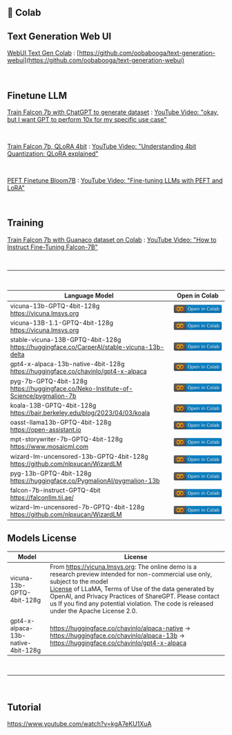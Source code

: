 
## 🦒 Colab

## Text Generation Web UI
[WebUI Text Gen Colab](https://colab.research.google.com/github/kyledinh/gpt-prive/blob/main/notebooks/webui-text-gen.ipynb) :
[https://github.com/oobabooga/text-generation-webui](https://github.com/oobabooga/text-generation-webui) 

<br>

## Finetune LLM 
[Train Falcon 7b with ChatGPT to generate dataset](https://colab.research.google.com/github/kyledinh/gpt-prive/blob/main/notebooks/falcon-7b-finetune-midjourney-falcon.ipynb) : 
[YouTube Video: "okay, but I want GPT to perform 10x for my specific use case"](https://www.youtube.com/watch?v=Q9zv369Ggfk)

<br>

[Train Falcon 7b, QLoRA 4bit](https://colab.research.google.com/github/kyledinh/gpt-prive/blob/main/notebooks/YT_PEFT_Finetune_Bloom7B_tagger.ipynb) :
[YouTube Video: "Understanding 4bit Quantization: QLoRA explained"](https://www.youtube.com/watch?v=TPcXVJ1VSRI)

<br>

[PEFT Finetune Bloom7B](https://colab.research.google.com/github/kyledinh/gpt-prive/blob/main/notebooks/qlora_4bit_train-falcon-guanaco.ipynb) :
[YouTube Video: "Fine-tuning LLMs with PEFT and LoRA"](https://www.youtube.com/watch?v=Us5ZFp16PaU)

<br>

## Training
[Train Falcon 7b with Guanaco dataset on Colab](https://colab.research.google.com/github/kyledinh/gpt-prive/blob/main/notebooks/falcon-7gb-sharded-llm-guanaco-dataset.ipynb) : 
[YouTube Video: "How to Instruct Fine-Tuning Falcon-7B"](https://www.youtube.com/watch?v=2PlPqSc3jM0)

<br><hr><br>

Language Model                                                                                  | Open in Colab
------------------------------------------------------------------------------------------------|-------------------------------------------------------------------------------------------------------------------------------------------------------------------------------------
vicuna-13b-GPTQ-4bit-128g <br /> https://vicuna.lmsys.org                                       | [![Open In Colab](./assets/colab-badge.svg)](https://colab.research.google.com/github/camenduru/text-generation-webui-colab/blob/main/vicuna-13b-GPTQ-4bit-128g.ipynb)
vicuna-13B-1.1-GPTQ-4bit-128g <br /> https://vicuna.lmsys.org                                   | [![Open In Colab](./assets/colab-badge.svg)](https://colab.research.google.com/github/camenduru/text-generation-webui-colab/blob/main/vicuna-13B-1.1-GPTQ-4bit-128g.ipynb)
stable-vicuna-13B-GPTQ-4bit-128g <br /> https://huggingface.co/CarperAI/stable-vicuna-13b-delta | [![Open In Colab](./assets/colab-badge.svg)](https://colab.research.google.com/github/camenduru/text-generation-webui-colab/blob/main/stable-vicuna-13B-GPTQ-4bit-128g.ipynb)
gpt4-x-alpaca-13b-native-4bit-128g <br /> https://huggingface.co/chavinlo/gpt4-x-alpaca         | [![Open In Colab](./assets/colab-badge.svg)](https://colab.research.google.com/github/camenduru/text-generation-webui-colab/blob/main/gpt4-x-alpaca-13b-native-4bit-128g.ipynb)
pyg-7b-GPTQ-4bit-128g <br /> https://huggingface.co/Neko-Institute-of-Science/pygmalion-7b      | [![Open In Colab](./assets/colab-badge.svg)](https://colab.research.google.com/github/camenduru/text-generation-webui-colab/blob/main/pyg-7b-GPTQ-4bit-128g.ipynb)
koala-13B-GPTQ-4bit-128g <br /> https://bair.berkeley.edu/blog/2023/04/03/koala                 | [![Open In Colab](./assets/colab-badge.svg)](https://colab.research.google.com/github/camenduru/text-generation-webui-colab/blob/main/koala-13B-GPTQ-4bit-128g.ipynb)
oasst-llama13b-GPTQ-4bit-128g <br /> https://open-assistant.io                                  | [![Open In Colab](./assets/colab-badge.svg)](https://colab.research.google.com/github/camenduru/text-generation-webui-colab/blob/main/oasst-llama13b-GPTQ-4bit-128g.ipynb)
mpt-storywriter-7b-GPTQ-4bit-128g <br /> https://www.mosaicml.com                               | [![Open In Colab](./assets/colab-badge.svg)](https://colab.research.google.com/github/camenduru/text-generation-webui-colab/blob/main/mpt-storywriter-7b-GPTQ-4bit-128g.ipynb)
wizard-lm-uncensored-13b-GPTQ-4bit-128g <br /> https://github.com/nlpxucan/WizardLM             | [![Open In Colab](./assets/colab-badge.svg)](https://colab.research.google.com/github/camenduru/text-generation-webui-colab/blob/main/wizard-lm-uncensored-13b-GPTQ-4bit-128g.ipynb)
pyg-13b-GPTQ-4bit-128g <br /> https://huggingface.co/PygmalionAI/pygmalion-13b                  | [![Open In Colab](./assets/colab-badge.svg)](https://colab.research.google.com/github/camenduru/text-generation-webui-colab/blob/main/pyg-13b-GPTQ-4bit-128g.ipynb)
falcon-7b-instruct-GPTQ-4bit <br /> https://falconllm.tii.ae/                                   | [![Open In Colab](./assets/colab-badge.svg)](https://colab.research.google.com/github/camenduru/text-generation-webui-colab/blob/main/falcon-7b-instruct-GPTQ-4bit.ipynb)
wizard-lm-uncensored-7b-GPTQ-4bit-128g <br /> https://github.com/nlpxucan/WizardLM              | [![Open In Colab](./assets/colab-badge.svg)](https://colab.research.google.com/github/camenduru/text-generation-webui-colab/blob/main/wizard-lm-uncensored-7b-GPTQ-4bit-128g.ipynb)





## Models License

Model                              | License
-----------------------------------|------------------------------------------------------------------------------------------------------------------------------------------------------------------------------------------------------------------------------------------------------------------------------------------------------------------------------------------------------------------------------------------------------------------
vicuna-13b-GPTQ-4bit-128g          | From https://vicuna.lmsys.org: The online demo is a research preview intended for non-commercial use only, subject to the model <br> [License](https://github.com/facebookresearch/llama/blob/main/MODEL_CARD.md) of LLaMA, Terms of Use of the data generated by OpenAI, and Privacy Practices of ShareGPT. Please contact us If you find any potential violation. The code is released under the Apache License 2.0.
gpt4-x-alpaca-13b-native-4bit-128g | https://huggingface.co/chavinlo/alpaca-native -> https://huggingface.co/chavinlo/alpaca-13b -> https://huggingface.co/chavinlo/gpt4-x-alpaca


<br><hr><br>

## Tutorial
https://www.youtube.com/watch?v=kgA7eKU1XuA